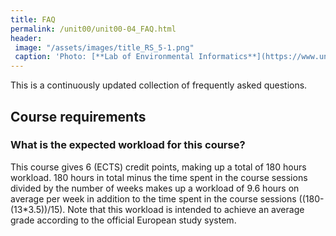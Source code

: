 ```yaml
---
title: FAQ
permalink: /unit00/unit00-04_FAQ.html
header:
 image: "/assets/images/title_RS_5-1.png"
 caption: 'Photo: [**Lab of Environmental Informatics**](https://www.uni-marburg.de/de/fb19/disciplines/physisch/umweltinformatik/umweltinformatik){:target="_blank"}'
---
```



This is a continuously updated collection of frequently asked questions.


## Course requirements

### What is the expected workload for this course?
This course gives 6 (ECTS) credit points, making up a total of 180 hours workload.
180 hours in total minus the time spent in the course sessions divided by the number of weeks makes up a workload of 9.6 hours on average per week in addition to the time spent in the course sessions ((180-(13*3.5))/15). Note that this workload is intended to achieve an average grade according to the official European study system.


<!--
## Comments?
You can leave comments under this Issue if you have questions or remarks about any of the content on this page.


<script src="https://utteranc.es/client.js"
        repo="GeoMOER/geoAI"
        issue-term="GeoAI_2021_unit_00_FAQ"
        theme="github-light"
        crossorigin="anonymous"
        async>
</script>
-->

